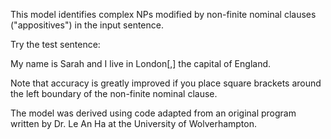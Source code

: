 This model identifies complex NPs modified by non-finite nominal clauses ("appositives") in the input sentence.

Try the test sentence:

My name is Sarah and I live in London[,] the capital of England.

Note that accuracy is greatly improved if you place square brackets around the left boundary of the non-finite nominal clause.

The model was derived using code adapted from an original program written by Dr. Le An Ha at the University of Wolverhampton.